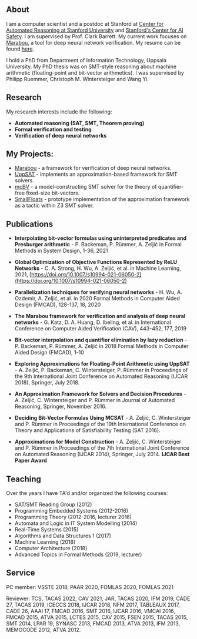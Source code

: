 ## About
I am a computer scientist and a postdoc at Stanford at [Center for Automated
Reasoning at Stanford University](https://centaur.stanford.edu) and [Stanford's
Center for AI Safety](https://aisafety.stanford.edu). I am supervised by Prof.
Clark Barrett. My current work focuses on
[Marabou](https://neuralnetworkverification.github.io/), a tool for deep neural
network verification. My resume can be found [here](azresume.pdf).

I hold a PhD from Department of Information Technology, Uppsala University. My
PhD thesis was on SMT-style reasoning about machine arithmetic
(floating-point and bit-vector arithmetics). I was supervised by Philipp
Ruemmer, Christoph M. Wintersteiger and Wang Yi.

## Research
My research interests include the following:

* **Automated reasoning (SAT, SMT, Theorem proving)**
* **Formal verification and testing**
* **Verification of deep neural networks**

## My Projects:
  - [Marabou](https://github.com/NeuralNetworkVerification/Marabou) - a framework for verification of deep neural networks.
  - [UppSAT](https://github.com/uuverifiers/uppsat) - implements an approximation-based framework for SMT solvers.
  - [mcBV](https://github.com/Microsoft/mcBV) - a model-constructing SMT solver for the theory of quantifier-free fixed-size bit-vectors.
  - [SmallFloats](https://github.com/AleksandarZeljic/z3) - prototype implementation of the approximation framework as a tactic within Z3 SMT solver.

## Publications

* **Interpolating bit-vector formulas using uninterpreted predicates and Presburger arithmetic** - P. Backeman, P. Rümmer, A. Zeljić
 in Formal Methods in System Design, 1-36, 2021

* **Global Optimization of Objective Functions Represented by ReLU Networks** - C. A. Strong, H. Wu, A. Zeljić, et al. 
  in Machine Learning, 2021, [https://doi.org/10.1007/s10994-021-06050-2](https://doi.org/10.1007/s10994-021-06050-2)
  
* **Parallelization techniques for verifying neural networks** - H. Wu, A. Ozdemir, A. Zeljić, et al.
  in 2020 Formal Methods in Computer Aided Design (FMCAD), 128-137,	18,	2020

* **The Marabou framework for verification and analysis of deep neural networks** - G. Katz, D. A. Huang, D. Ibeling, et al.
 in International Conference on Computer Aided Verification (CAV), 443-452,	177, 2019

* **Bit-vector interpolation and quantifier elimination by lazy reduction** - P. Backeman, P. Rümmer, A. Zeljić
 in 2018 Formal Methods in Computer Aided Design (FMCAD), 1-10

* **Exploring Approximations for Floating-Point Arithmetic using UppSAT** - A. Zeljić, P. Backeman, C. Wintersteiger, P. Rümmer 
  in Proceedings of the 9th International Joint Conference on Automated Reasoning (IJCAR 2018), Springer, July 2018.

* **An Approximation Framework for Solvers and Decision Procedures** - A. Zeljić, C. Wintersteiger and P. Rümmer 
  in Journal of Automated Reasoning, Springer, November 2016.


* **Deciding Bit-Vector Formulas Using MCSAT** - A. Zeljić, C. Wintersteiger and P. Rümmer in Proceedings of the 19th International Conference on Theory and Applications of Satisfiability Testing (SAT 2016).

* **Approximations for Model Construction** - A. Zeljić, C. Wintersteiger and P. Rümmer
  in Proceedings of the 7th International Joint Conference on Automated Reasoning (IJCAR 2014), Springer, July 2014. **IJCAR Best Paper Award**
  
## Teaching
Over the years I have TA'd and/or organized the following courses:
 * SAT/SMT Reading Group (2012)
 * Programming Embedded Systems (2012-2016)
 * Programming Theory (2012-2016, lecturer 2016)
 * Automata and Logic in IT System Modelling (2014)
 * Real-Time Systems (2015)
 * Algorithms and Data Structures 1 (2017) 
 * Machine Learning (2018)
 * Computer Architecture (2018)
 * Advanced Topics in Formal Methods (2019, lecturer)
 
## Service

PC member: VSSTE 2018, PAAR 2020, FOMLAS 2020, FOMLAS 2021

Reviewer: TCS, TACAS 2022, CAV 2021, JAR, TACAS 2020, IFM 2019, CADE 27,
TACAS 2019, ICECCS 2018, IJCAR 2018, NFM 2017, TABLEAUX 2017, CADE 26, AAAI 17,
FMCAD 2016, SMT 2016, IJCAR 2016, VMCAI 2016, FMCAD 2015, ATVA 2015, LCTES 2015,
CAV 2015, FSEN 2015, TACAS 2015, SMT 2014, LPAR 19, SYNASC 2013, FMCAD 2013,
ATVA 2013, IFM 2013, MEMOCODE 2012, ATVA 2012.



